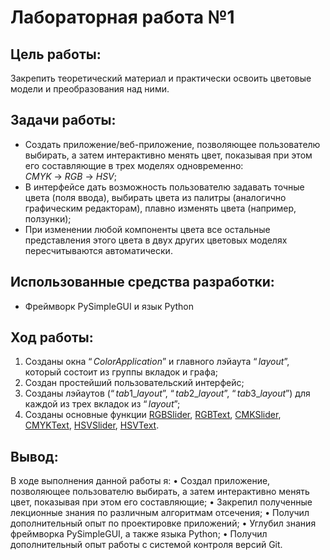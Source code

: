 # Лабораторная работа №1 
## Цель работы:
Закрепить теоретический материал и практически освоить цветовые модели и преобразования над ними.

## Задачи работы:
 * Создать приложение/веб-приложение, позволяющее пользователю выбирать, а затем интерактивно менять цвет, показывая при этом его составляющие в трех моделях одновременно: $CMYK\ \rightarrow\ RGB\ \rightarrow\ HSV$;
 * В интерфейсе дать возможность пользователю задавать точные цвета (поля ввода), выбирать цвета из палитры (аналогично графическим редакторам), плавно изменять цвета (например, ползунки);
 * При изменении любой компоненты цвета все остальные представления этого цвета в двух других цветовых моделях пересчитываются автоматически.

## Использованные средства разработки:
 * Фреймворк PySimpleGUI и язык Python
 
## Ход работы:
 1. Созданы окна $“Color Application”$ и главного лэйаута $“layout”$, который состоит из группы вкладок и графа;
 2. Создан простейший пользовательский интерфейс;
 3. Созданы лэйаутов $(“tab1\_layout”,\ “tab2\_layout”,\ “tab3\_layout”)$ для каждой из трех вкладок из $“layout”$;
 4. Созданы основные функции [RGBSlider](task.py#L65), [RGBText](task.py#L141), [CMKSlider](task.py#L218), [CMYKText](task.py#L300), [HSVSlider](task.py#L382), [HSVText](task.py#L476).

## Вывод:
В ходе выполнения данной работы я:
 • Создал приложение, позволяющее пользователю выбирать, а затем интерактивно менять цвет, показывая при этом его составляющие;
 • Закрепил полученные лекционные знания по различным алгоритмам отсечения;
 • Получил дополнительный опыт по проектировке приложений;
 • Углубил знания фреймворка PySimpleGUI, а также языка Python;
 • Получил дополнительный опыт работы с системой контроля версий Git.